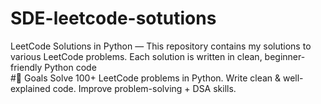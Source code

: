 # SDE-leetcode-sotutions
LeetCode Solutions in Python — This repository contains my solutions to various LeetCode problems. Each solution is written in clean, beginner-friendly Python code
<br>
#🎯 Goals
Solve 100+ LeetCode problems in Python.
Write clean & well-explained code.
Improve problem-solving + DSA skills.
